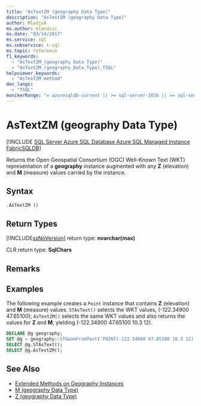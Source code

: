 ```yaml
---
title: "AsTextZM (geography Data Type)"
description: "AsTextZM (geography Data Type)"
author: MladjoA
ms.author: mlandzic
ms.date: "03/14/2017"
ms.service: sql
ms.subservice: t-sql
ms.topic: reference
f1_keywords:
  - "AsTextZM_(geography Data Type)"
  - "AsTextZM_(geography_Data_Type)_TSQL"
helpviewer_keywords:
  - "AsTextZM method"
dev_langs:
  - "TSQL"
monikerRange: "= azuresqldb-current || >= sql-server-2016 || >= sql-server-linux-2017 || = azuresqldb-mi-current || =fabric"
---
```

# AsTextZM (geography Data Type)

[!INCLUDE [SQL Server Azure SQL Database Azure SQL Managed Instance FabricSQLDB](../../includes/applies-to-version/sql-asdb-asdbmi-fabricsqldb.md)]

  Returns the Open Geospatial Consortium (OGC) Well-Known Text (WKT) representation of a **geography** instance augmented with any **Z** (elevation) and **M** (measure) values carried by the instance.  
  
## Syntax  
  
```sql  
.AsTextZM ()  
```  

## Return Types

[!INCLUDE[ssNoVersion](../../includes/ssnoversion-md.md)] return type: **nvarchar(max)**  
  
CLR return type: **SqlChars**  
  
## Remarks  
  
## Examples  

The following example creates a `Point` instance that contains **Z** (elevation) and **M** (measure) values. `STAsText()` selects the WKT values, (-122.34900 47.65100); `AsTextZM()` selects the same WKT values and also returns the values for **Z** and **M**, yielding (-122.34900 47.65100 10.3 12).  
  
```sql
DECLARE @g geography;  
SET @g = geography::STGeomFromText('POINT(-122.34900 47.65100 10.3 12)', 4326);  
SELECT @g.STAsText();  
SELECT @g.AsTextZM();  
```  
  
## See Also  

- [Extended Methods on Geography Instances](../../t-sql/spatial-geography/extended-methods-on-geography-instances.md)
- [M &#40;geography Data Type&#41;](../../t-sql/spatial-geography/m-geography-data-type.md)
- [Z &#40;geography Data Type&#41;](../../t-sql/spatial-geography/z-geography-data-type.md)
